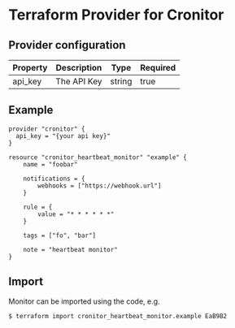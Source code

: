 # Terraform Provider for Cronitor

## Provider configuration

| Property | Description                 |  Type  | Required |
|----------|-----------------------------|--------|----------|
| api_key  | The API Key                 | string | true     |


## Example

```
provider "cronitor" {
  api_key = "{your api key}"
}

resource "cronitor_heartbeat_monitor" "example" {
    name = "foobar"

    notifications = {
        webhooks = ["https://webhook.url"]
    }

    rule = {
        value = "* * * * * *"
    }

    tags = ["fo", "bar"]

    note = "heartbeat monitor"
}
```

## Import

Monitor can be imported using the code, e.g.

```
$ terraform import cronitor_heartbeat_monitor.example EaB9B2
```